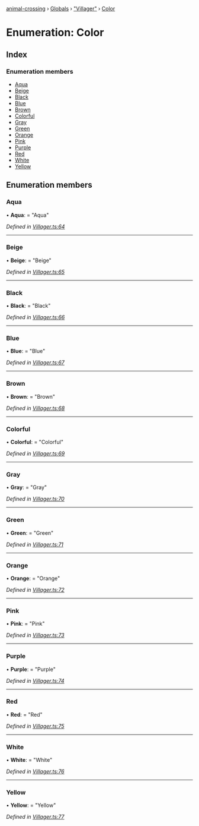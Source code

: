 [animal-crossing](../README.md) › [Globals](../globals.md) › ["Villager"](../modules/_villager_.md) › [Color](_villager_.color.md)

# Enumeration: Color

## Index

### Enumeration members

* [Aqua](_villager_.color.md#aqua)
* [Beige](_villager_.color.md#beige)
* [Black](_villager_.color.md#black)
* [Blue](_villager_.color.md#blue)
* [Brown](_villager_.color.md#brown)
* [Colorful](_villager_.color.md#colorful)
* [Gray](_villager_.color.md#gray)
* [Green](_villager_.color.md#green)
* [Orange](_villager_.color.md#orange)
* [Pink](_villager_.color.md#pink)
* [Purple](_villager_.color.md#purple)
* [Red](_villager_.color.md#red)
* [White](_villager_.color.md#white)
* [Yellow](_villager_.color.md#yellow)

## Enumeration members

###  Aqua

• **Aqua**: = "Aqua"

*Defined in [Villager.ts:64](https://github.com/Norviah/animal-crossing/blob/7dc871b/module/types/Villager.ts#L64)*

___

###  Beige

• **Beige**: = "Beige"

*Defined in [Villager.ts:65](https://github.com/Norviah/animal-crossing/blob/7dc871b/module/types/Villager.ts#L65)*

___

###  Black

• **Black**: = "Black"

*Defined in [Villager.ts:66](https://github.com/Norviah/animal-crossing/blob/7dc871b/module/types/Villager.ts#L66)*

___

###  Blue

• **Blue**: = "Blue"

*Defined in [Villager.ts:67](https://github.com/Norviah/animal-crossing/blob/7dc871b/module/types/Villager.ts#L67)*

___

###  Brown

• **Brown**: = "Brown"

*Defined in [Villager.ts:68](https://github.com/Norviah/animal-crossing/blob/7dc871b/module/types/Villager.ts#L68)*

___

###  Colorful

• **Colorful**: = "Colorful"

*Defined in [Villager.ts:69](https://github.com/Norviah/animal-crossing/blob/7dc871b/module/types/Villager.ts#L69)*

___

###  Gray

• **Gray**: = "Gray"

*Defined in [Villager.ts:70](https://github.com/Norviah/animal-crossing/blob/7dc871b/module/types/Villager.ts#L70)*

___

###  Green

• **Green**: = "Green"

*Defined in [Villager.ts:71](https://github.com/Norviah/animal-crossing/blob/7dc871b/module/types/Villager.ts#L71)*

___

###  Orange

• **Orange**: = "Orange"

*Defined in [Villager.ts:72](https://github.com/Norviah/animal-crossing/blob/7dc871b/module/types/Villager.ts#L72)*

___

###  Pink

• **Pink**: = "Pink"

*Defined in [Villager.ts:73](https://github.com/Norviah/animal-crossing/blob/7dc871b/module/types/Villager.ts#L73)*

___

###  Purple

• **Purple**: = "Purple"

*Defined in [Villager.ts:74](https://github.com/Norviah/animal-crossing/blob/7dc871b/module/types/Villager.ts#L74)*

___

###  Red

• **Red**: = "Red"

*Defined in [Villager.ts:75](https://github.com/Norviah/animal-crossing/blob/7dc871b/module/types/Villager.ts#L75)*

___

###  White

• **White**: = "White"

*Defined in [Villager.ts:76](https://github.com/Norviah/animal-crossing/blob/7dc871b/module/types/Villager.ts#L76)*

___

###  Yellow

• **Yellow**: = "Yellow"

*Defined in [Villager.ts:77](https://github.com/Norviah/animal-crossing/blob/7dc871b/module/types/Villager.ts#L77)*
